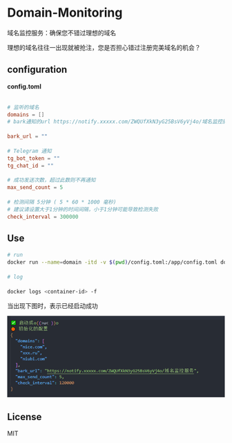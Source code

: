 # Domain-Monitoring

域名监控服务：确保您不错过理想的域名

理想的域名往往一出现就被抢注，您是否担心错过注册完美域名的机会？

## configuration
       
**config.toml**

```toml

# 监听的域名
domains = [] 
# bark通知的url https://notify.xxxxx.com/ZWQUfXkN3yG25BsV6yVj4o/域名监控服务

bark_url = ""

# Telegram 通知
tg_bot_token = ""
tg_chat_id = ""

# 成功发送次数，超过此数则不再通知
max_send_count = 5 

# 检测间隔 5分钟 ( 5 * 60 * 1000 毫秒)
# 建议请设置大于1分钟的时间间隔，小于1分钟可能导致检测失败
check_interval = 300000 

```

## Use

```bash
# run
docker run --name=domain -itd -v $(pwd)/config.toml:/app/config.toml domain-monitor

# log

docker logs <container-id> -f

```

当出现下图时，表示已经启动成功

![启动成功](1.png "可选标题")

## License

MIT

